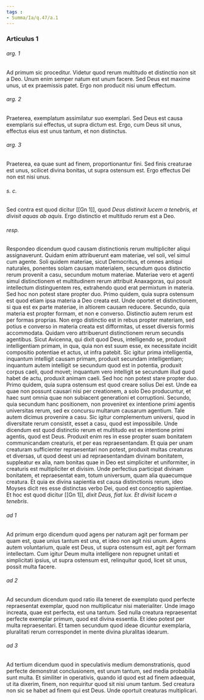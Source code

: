 ```yaml
---
tags : 
- Summa/Ia/q.47/a.1
---
```


### Articulus 1

###### arg. 1
Ad primum sic proceditur. Videtur quod rerum multitudo et distinctio non sit a Deo. Unum enim semper natum est unum facere. Sed Deus est maxime unus, ut ex praemissis patet. Ergo non producit nisi unum effectum.

###### arg. 2
Praeterea, exemplatum assimilatur suo exemplari. Sed Deus est causa exemplaris sui effectus, ut supra dictum est. Ergo, cum Deus sit unus, effectus eius est unus tantum, et non distinctus.

###### arg. 3
Praeterea, ea quae sunt ad finem, proportionantur fini. Sed finis creaturae est unus, scilicet divina bonitas, ut supra ostensum est. Ergo effectus Dei non est nisi unus.

###### s. c.
Sed contra est quod dicitur [[Gn 1]], quod *Deus distinxit lucem a tenebris, et divisit aquas ab aquis*. Ergo distinctio et multitudo rerum est a Deo.

###### resp.
Respondeo dicendum quod causam distinctionis rerum multipliciter aliqui assignaverunt. Quidam enim attribuerunt eam materiae, vel soli, vel simul cum agente. Soli quidem materiae, sicut Democritus, et omnes antiqui naturales, ponentes solam causam materialem, secundum quos distinctio rerum provenit a casu, secundum motum materiae. Materiae vero et agenti simul distinctionem et multitudinem rerum attribuit Anaxagoras, qui posuit intellectum distinguentem res, extrahendo quod erat permixtum in materia. Sed hoc non potest stare propter duo. Primo quidem, quia supra ostensum est quod etiam ipsa materia a Deo creata est. Unde oportet et distinctionem, si qua est ex parte materiae, in altiorem causam reducere. Secundo, quia materia est propter formam, et non e converso. Distinctio autem rerum est per formas proprias. Non ergo distinctio est in rebus propter materiam, sed potius e converso in materia creata est difformitas, ut esset diversis formis accommodata. Quidam vero attribuerunt distinctionem rerum secundis agentibus. Sicut Avicenna, qui dixit quod Deus, intelligendo se, produxit intelligentiam primam, in qua, quia non est suum esse, ex necessitate incidit compositio potentiae et actus, ut infra patebit. Sic igitur prima intelligentia, inquantum intelligit causam primam, produxit secundam intelligentiam; inquantum autem intelligit se secundum quod est in potentia, produxit corpus caeli, quod movet; inquantum vero intelligit se secundum illud quod habet de actu, produxit animam caeli. Sed hoc non potest stare propter duo. Primo quidem, quia supra ostensum est quod creare solius Dei est. Unde ea quae non possunt causari nisi per creationem, a solo Deo producuntur, et haec sunt omnia quae non subiacent generationi et corruptioni. Secundo, quia secundum hanc positionem, non proveniret ex intentione primi agentis universitas rerum, sed ex concursu multarum causarum agentium. Tale autem dicimus provenire a casu. Sic igitur complementum universi, quod in diversitate rerum consistit, esset a casu, quod est impossibile. Unde dicendum est quod distinctio rerum et multitudo est ex intentione primi agentis, quod est Deus. Produxit enim res in esse propter suam bonitatem communicandam creaturis, et per eas repraesentandam. Et quia per unam creaturam sufficienter repraesentari non potest, produxit multas creaturas et diversas, ut quod deest uni ad repraesentandam divinam bonitatem, suppleatur ex alia, nam bonitas quae in Deo est simpliciter et uniformiter, in creaturis est multipliciter et divisim. Unde perfectius participat divinam bonitatem, et repraesentat eam, totum universum, quam alia quaecumque creatura. Et quia ex divina sapientia est causa distinctionis rerum, ideo Moyses dicit res esse distinctas verbo Dei, quod est conceptio sapientiae. Et hoc est quod dicitur [[Gn 1]], *dixit Deus, fiat lux. Et divisit lucem a tenebris*.

###### ad 1
Ad primum ergo dicendum quod agens per naturam agit per formam per quam est, quae unius tantum est una, et ideo non agit nisi unum. Agens autem voluntarium, quale est Deus, ut supra ostensum est, agit per formam intellectam. Cum igitur Deum multa intelligere non repugnet unitati et simplicitati ipsius, ut supra ostensum est, relinquitur quod, licet sit unus, possit multa facere.

###### ad 2
Ad secundum dicendum quod ratio illa teneret de exemplato quod perfecte repraesentat exemplar, quod non multiplicatur nisi materialiter. Unde imago increata, quae est perfecta, est una tantum. Sed nulla creatura repraesentat perfecte exemplar primum, quod est divina essentia. Et ideo potest per multa repraesentari. Et tamen secundum quod ideae dicuntur exemplaria, pluralitati rerum correspondet in mente divina pluralitas idearum.

###### ad 3
Ad tertium dicendum quod in speculativis medium demonstrationis, quod perfecte demonstrat conclusionem, est unum tantum, sed media probabilia sunt multa. Et similiter in operativis, quando id quod est ad finem adaequat, ut ita dixerim, finem, non requiritur quod sit nisi unum tantum. Sed creatura non sic se habet ad finem qui est Deus. Unde oportuit creaturas multiplicari.

